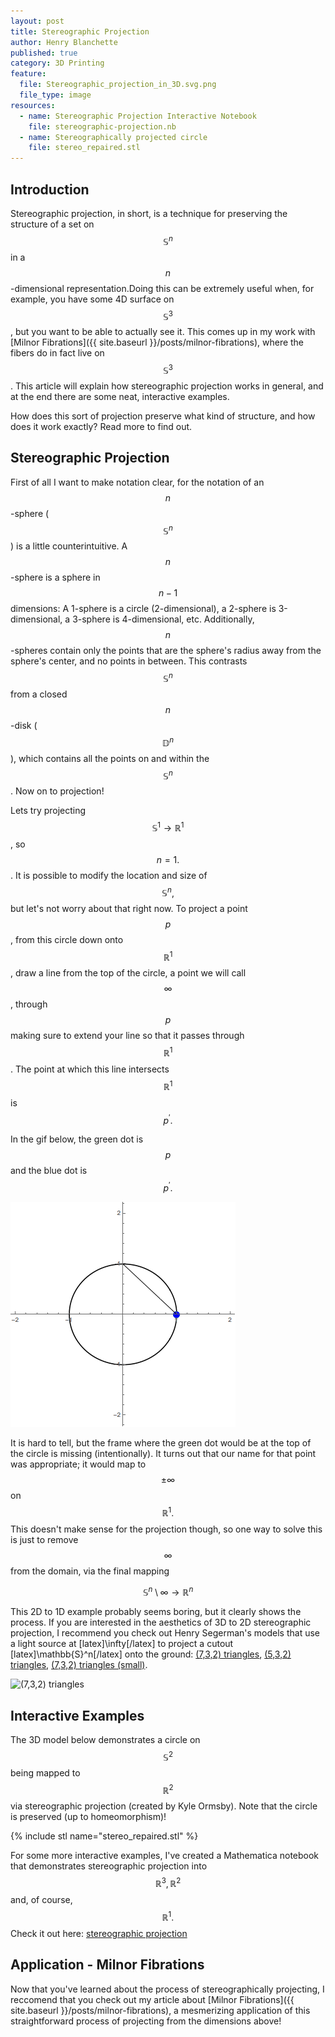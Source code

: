 ```yaml
---
layout: post
title: Stereographic Projection
author: Henry Blanchette
published: true
category: 3D Printing
feature:
  file: Stereographic_projection_in_3D.svg.png
  file_type: image
resources:
  - name: Stereographic Projection Interactive Notebook
    file: stereographic-projection.nb
  - name: Stereographically projected circle
    file: stereo_repaired.stl
---
```


## Introduction

Stereographic projection, in short, is a technique for preserving the structure of a set on $$\mathbb{S}^n$$ in a $$n$$-dimensional representation.Doing this can be extremely useful when, for example, you have some 4D surface on $$\mathbb{S}^3$$, but you want to be able to actually see it. This comes up in my work with [Milnor Fibrations]({{ site.baseurl }}/posts/milnor-fibrations), where the fibers do in fact live on $$\mathbb{S}^3$$. This article will explain how stereographic projection works in general, and at the end there are some neat, interactive examples.

How does this sort of projection preserve what kind of structure, and how does it work exactly? Read more to find out.

## Stereographic Projection

First of all I want to make notation clear, for the notation of an $$n$$-sphere ($$\mathbb{S}^n$$) is a little counterintuitive. A $$n$$-sphere is a sphere in $$n-1$$ dimensions: A 1-sphere is a circle (2-dimensional), a 2-sphere is 3-dimensional, a 3-sphere is 4-dimensional, etc. Additionally, $$n$$-spheres contain only the points that are the sphere's radius away from the sphere's center, and no points in between. This contrasts $$\mathbb{S}^n$$ from a closed $$n$$-disk ($$\mathbb{D}^n$$), which contains all the points on and within the $$\mathbb{S}^n$$. Now on to projection!

Lets try projecting $$\mathbb{S}^1 \rightarrow \mathbb{R}^1$$, so $$n=1.$$. It is possible to modify the location and size of $$\mathbb{S}^n,$$ but let's not worry about that right now. To project a point $$p$$, from this circle down onto $$\mathbb{R}^1$$, draw a line from the top of the circle, a point we will call $$\infty$$, through $$p$$ making sure to extend your line so that it passes through $$\mathbb{R}^1$$. The point at which this line intersects $$\mathbb{R}^1$$ is $$p^\prime.$$

In the gif below, the green dot is $$p$$ and the blue dot is $$p^\prime.$$

![](../assets/posts/stereographic-projection/stereographic2D.gif)

It is hard to tell, but the frame where the green dot would be at the top of the circle is missing (intentionally). It turns out that our name for that point was appropriate; it would map to $$\pm \infty$$ on $$\mathbb{R}^1.$$ This doesn't make sense for the projection though, so one way to solve this is just to remove $$\infty$$ from the domain, via the final mapping

$$
\mathbb{S}^n \setminus \infty \rightarrow \mathbb{R}^n
$$

This 2D to 1D example probably seems boring, but it clearly shows the process. If you are interested in the aesthetics of 3D to 2D stereographic projection, I recommend you check out Henry Segerman's models that use a light source at [latex]\infty[/latex] to project a cutout [latex]\mathbb{S}^n[/latex] onto the ground: [(7,3,2) triangles](https://www.thingiverse.com/thing:1608550), [(5,3,2) triangles](https://www.thingiverse.com/thing:1608531), [(7,3,2) triangles (small)](https://www.thingiverse.com/thing:477006).

![(7,3,2) triangles](https://thingiverse-production-new.s3.amazonaws.com/renders/67/93/fc/10/85/7bcb839d83537413cefdb521bc70cb85_preview_featured.jpg)

## Interactive Examples

The 3D model below demonstrates a circle on $$\mathbb{S}^2$$ being mapped to $$\mathbb{R}^2$$ via stereographic projection (created by Kyle Ormsby). Note that the circle is preserved (up to homeomorphism)!

{% include stl name="stereo_repaired.stl" %}

For some more interactive examples, I've created a Mathematica notebook that demonstrates stereographic projection into $$\mathbb{R}^3, \mathbb{R}^2$$ and, of course, $$\mathbb{R}^1.$$ Check it out here: [stereographic projection](../assets/posts/stereographic-projection/stereographic-projection.nb)

## Application - Milnor Fibrations

Now that you've learned about the process of stereographically projecting, I reccomend that you check out my article about [Milnor Fibrations]({{ site.baseurl }}/posts/milnor-fibrations), a mesmerizing application of this straightforward process of projecting from the dimensions above!
